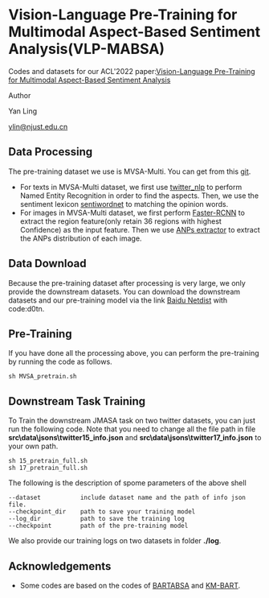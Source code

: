 # Vision-Language Pre-Training for Multimodal Aspect-Based Sentiment Analysis(VLP-MABSA)
Codes and datasets for our ACL'2022 paper:[Vision-Language Pre-Training for Multimodal Aspect-Based Sentiment Analysis]()

Author

Yan Ling

ylin@njust.edu.cn

## Data Processing
The pre-training dataset we use is MVSA-Multi. You can get from this [git](https://github.com/xunan0812/MultiSentiNet).
- For texts in MVSA-Multi dataset, we first use [twitter_nlp](https://github.com/aritter/twitter_nlp) to perform Named Entity Recognition in order to find the aspects. Then, we use the sentiment lexicon [sentiwordnet](https://github.com/zeeeyang/lexicon_rnn/tree/master/lexicons) to matching the opinion words.
- For images in MVSA-Multi dataset, we first perform [Faster-RCNN](https://github.com/jiasenlu/bottom-up-attention) to extract the region feature(only retain 36 regions with highest Confidence) as the input feature. Then we use [ANPs extractor](https://github.com/stephen-pilli/DeepSentiBank) to extract the ANPs distribution of each image.
## Data Download
Because the pre-training dataset after processing is very large, we only provide the downstream datasets. You can download the downstream datasets and our pre-training model via the link [Baidu Netdist](https://pan.baidu.com/s/11INRcFpoBR-6iggukx1VtA) with code:d0tn.
## Pre-Training
If you have done all the processing above, you can perform the pre-training by running the code as follows.
```
sh MVSA_pretrain.sh
```
## Downstream Task Training
To Train the downstream JMASA task on two twitter datasets, you can just run the following code. Note that you need to change all the file path in file **src\data\jsons\twitter15_info.json** and **src\data\jsons\twitter17_info.json** to your own path.
```
sh 15_pretrain_full.sh
sh 17_pretrain_full.sh
```
The following is the description of spome parameters of the above shell
```
--dataset           include dataset name and the path of info json file.
--checkpoint_dir    path to save your training model
--log_dir           path to save the training log
--checkpoint        path of the pre-training model
```
We also provide our training logs on two datasets in folder **./log**.  
## Acknowledgements
- Some codes are based on the codes of [BARTABSA](https://github.com/yhcc/BARTABSA) and [KM-BART](https://github.com/FomalhautB/KM-BART).
